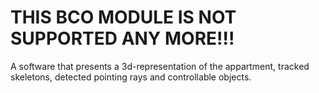 # THIS BCO MODULE IS NOT SUPPORTED ANY MORE!!!

A software that presents a 3d-representation of the appartment, tracked skeletons, detected pointing rays and controllable objects.
